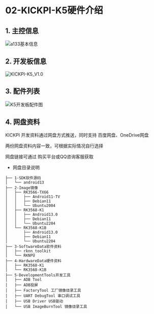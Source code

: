 # 02-KICKPI-K5硬件介绍





## 1. 主控信息

![a133基本信息](http://tanzhtanzh.oss-cn-shenzhen.aliyuncs.com/img/rk3568bd.png)



## 2. 开发板信息

![KICKPI-K5_V1.0](http://tanzhtanzh.oss-cn-shenzhen.aliyuncs.com/img/image-20240420175637137.png)





## 3. 配件列表

![K5开发板配件图](http://tanzhtanzh.oss-cn-shenzhen.aliyuncs.com/img/O1CN01kcjuvi29djTNDfOhy_!!2216870748091.jpg)





## 4. 网盘资料

KICKPI 开发资料通过网盘方式推送，同时支持 百度网盘、OneDrive网盘

两份网盘资料内容一致，可根据实际情况自行选择

网盘链接可通过 购买平台或QQ咨询客服获取



* 网盘目录说明

```
├── 1-SDK软件源码
│   └── android13
├── 2-Image镜像
│   ├── RK3566-TX66
│   │   ├── Android11-TV
│   │   ├── Debian11
│   │   └── Ubuntu2004
│   ├── RK3568-K1
│   │   ├── Android13.0
│   │   ├── Debian11
│   │   └── Ubuntu2204
│   └── RK3568-K1B
│       ├── Android13.0
│       ├── Debian11
│       └── Ubuntu2204
├── 3-SoftwareData软件资料
│   ├── rknn_toolkit
│   └── RKNPU
├── 4-HardwareData硬件资料
│   ├── RK3568-K1
│   └── RK3568-K1B
├── 5-DevelopmentTools开发工具
│   ├── ADB Tool
│   ├── ADB投屏
│   ├── FactoryTool 工厂镜像烧录工具
│   ├── UART DebugTool 串口调试工具
│   ├── USB Driver USB驱动
│   └── USB ImageBurnTool 镜像烧录工具
```

